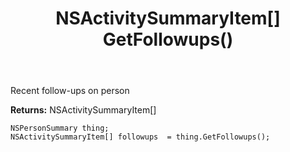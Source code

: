 ﻿---
uid: crmscript_ref_NSPersonSummary_GetFollowups
title: NSActivitySummaryItem[] GetFollowups()
intellisense: NSPersonSummary.GetFollowups
keywords: NSPersonSummary, GetFollowups
so.topic: reference
---

Recent follow-ups on person

**Returns:** NSActivitySummaryItem[]


```crmscript
NSPersonSummary thing;
NSActivitySummaryItem[] followups  = thing.GetFollowups();
```


